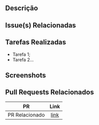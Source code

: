 <!-- Descrição concisa do que foi feito -->
## Descrição

<!-- Resolve a issue ? -->
## Issue(s) Relacionadas

## Tarefas Realizadas
* Tarefa 1;
* Tarefa 2...

<!-- Se for o caso, adicionar screenshots ou GIFS -->
## Screenshots

<!-- Se houver PRs ealizados -->
## Pull Requests Relacionados

| PR | Link |
|:-----:|:--:|
| PR Relacionado | [link]() |